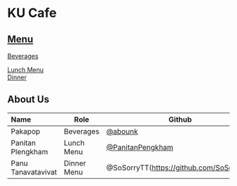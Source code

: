 # KU Cafe

## [Menu](Menu.md)


[Beverages](Menu.md#Beverages)    

[Lunch Menu](Menu.md#Lunch)    
[Dinner](Menu.md#Dinner)    
## About Us


| Name      | Role      | Github          |
|:----------|-----------|-----------------|
| Pakapop | Beverages | [@abounk](https://github.com/abounk) |
| Panitan Plengkham | Lunch Menu | [@PanitanPengkham](https://github.com/PanitanPlengkham)|
| Panu Tanavatavivat | Dinner Menu | @SoSorryTT(https://github.com/SoSorryTT) |

